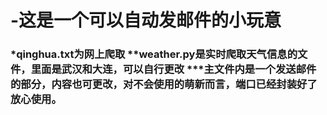 # -这是一个可以自动发邮件的小玩意
### *qinghua.txt为网上爬取 **weather.py是实时爬取天气信息的文件，里面是武汉和大连，可以自行更改 ***主文件内是一个发送邮件的部分，内容也可更改，对不会使用的萌新而言，端口已经封装好了放心使用。
